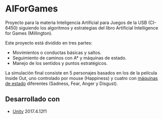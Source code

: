 # AIForGames

Proyecto para la materia Inteligencia Artificial para Juegos de la USB (CI-6450) siguiendo los algoritmos y estrategias del libro Artificial Intelligence for Games (Millington).

Este proyecto está dividido en tres partes:

* Movimientos o conductas básicas y saltos.
* Seguimiento de caminos con A* y máquinas de estado.
* Manejo de los sentidos y puntos estratégicos.

La simulación final consiste en 5 personajes basados en los de la película Inside Out, uno controlado por mouse (Happiness) y cuatro con [máquinas de estado](https://github.com/swsandra/AIForGames/blob/master/Assets/FSM/StateMachines.pdf) diferentes (Sadness, Fear, Anger y Disgust).

## Desarrollado con

* [Unity](https://unity3d.com/es) 2017.4.12f1
